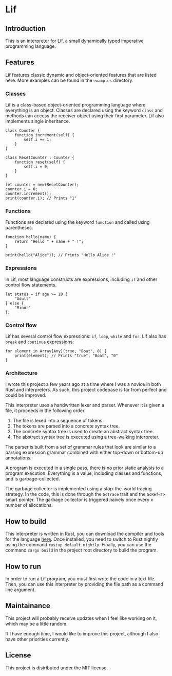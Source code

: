 # Lif

## Introduction

This is an interpreter for Lif, a small dynamically typed imperative programming language.

## Features

Lif features classic dynamic and object-oriented features that are listed here. More examples can be found in the `examples` directory.

### Classes

Lif is a class-based object-oriented programming language where everything is an object. Classes are declared using the keyword `class` and methods can access the receiver object using their first parameter. Lif also implements single inheritance.

```
class Counter {
    function increment(self) {
        self.i += 1;
    }
}

class ResetCounter : Counter {
    function reset(self) {
        self.i = 0;
    }
}

let counter = new(ResetCounter);
counter.i = 0;
counter.increment();
print(counter.i); // Prints "1"
```

### Functions

Functions are declared using the keyword `function` and called using parentheses.

```
function hello(name) {
    return "Hello " + name + " !";
}

print(hello("Alice")); // Prints "Hello Alice !"
```

### Expressions

In Lif, most language constructs are expressions, including `if` and other control flow statements.

```
let status = if age >= 18 {
    "Adult"
} else {
    "Minor"
};
```

### Control flow

Lif has several control flow expressions: `if`, `loop`, `while` and `for`. Lif also has `break` and `continue` expressions;

```
for element in Array[Any](true, "Boat", 0) {
    print(element); // Prints "true", "Boat", "0"
}
```

### Architecture

I wrote this project a few years ago at a time where I was a novice in both Rust and interpreters. As such, this project codebase is far from perfect and could be improved.

This interpreter uses a handwritten lexer and parser. Whenever it is given a file, it proceeds in the following order:
1. The file is lexed into a sequence of tokens.
2. The tokens are parsed into a concrete syntax tree.
3. The concrete syntax tree is used to create an abstract syntax tree.
4. The abstract syntax tree is executed using a tree-walking interpreter.

The parser is built from a set of grammar rules that look are similar to a parsing expression grammar combined with either top-down or bottom-up annotations.

A program is executed in a single pass, there is no prior static analysis to a program execution. Everything is a value, including classes and functions, and is garbage-collected.

The garbage collector is implemented using a stop-the-world tracing strategy. In the code, this is done through the `GcTrace` trait and the `GcRef<T>` smart pointer. The garbage collector is triggered naively once every x number of allocations.

## How to build

This interpreter is written in Rust, you can download the compiler and tools for the language [here](https://www.rust-lang.org/).
Once installed, you need to switch to Rust nightly using the command `rustup default nightly`.
Finally, you can use the command `cargo build` in the project root directory to build the program.

## How to run

In order to run a Lif program, you must first write the code in a text file.
Then, you can use this interpreter by providing the file path as a command line argument.

## Maintainance

This project will probably receive updates when I feel like working on it, which may be a little random.

If I have enough time, I would like to improve this project, although I also have other priorities currently.

## License

This project is distributed under the MIT license.
